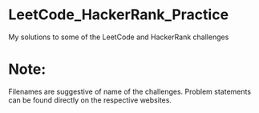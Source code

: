 # LeetCode_HackerRank_Practice
My solutions to some of the LeetCode and HackerRank challenges

# Note:
Filenames are suggestive of name of the challenges. Problem statements can be found directly on the respective websites.
